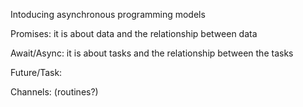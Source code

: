 Intoducing asynchronous programming models

Promises: it is about data and the relationship between data

Await/Async: it is about tasks and the relationship between the tasks

Future/Task:

Channels: (routines?)
